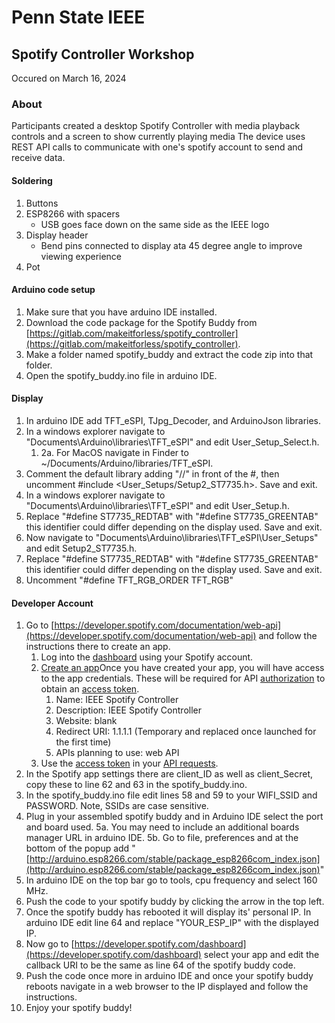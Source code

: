 # Penn State IEEE
## Spotify Controller Workshop
Occured on March 16, 2024

### About
Participants created a desktop Spotify Controller with media playback controls and a screen to show currently playing media
The device uses REST API calls to communicate with one's spotify account to send and receive data.

#### Soldering
1. Buttons
2. ESP8266 with spacers
	- USB goes face down on the same side as the IEEE logo
3. Display header
    - Bend pins connected to display ata  45 degree angle to improve viewing experience
4. Pot

#### Arduino code setup
1. Make sure that you have arduino IDE installed.
2. Download the code package for the Spotify Buddy from [https://gitlab.com/makeitforless/spotify_controller](https://gitlab.com/makeitforless/spotify_controller).
3. Make a folder named spotify_buddy and extract the code zip into that folder.
4. Open the spotify_buddy.ino file in arduino IDE.

#### Display
1. In arduino IDE add TFT_eSPI, TJpg_Decoder, and ArduinoJson libraries.
2. In a windows explorer navigate to "Documents\\Arduino\\libraries\\TFT_eSPI" and edit User_Setup_Select.h. 
	1. 2a. For MacOS navigate in Finder to ~/Documents/Arduino/libraries/TFT_eSPI.
3. Comment the default library adding "//" in front of the #, then uncomment #include <User_Setups/Setup2_ST7735.h>. Save and exit.
4. In a windows explorer navigate to "Documents\\Arduino\\libraries\\TFT_eSPI" and edit User_Setup.h. 
5. Replace "#define ST7735_REDTAB" with "#define ST7735_GREENTAB" this identifier could differ depending on the display used. Save and exit.
7. Now navigate to "Documents\Arduino\libraries\TFT_eSPI\User_Setups" and edit Setup2_ST7735.h.
8. Replace "#define ST7735_REDTAB" with "#define ST7735_GREENTAB" this identifier could differ depending on the display used. Save and exit.
6. Uncomment "#define TFT_RGB_ORDER TFT_RGB"

#### Developer Account
1. Go to [https://developer.spotify.com/documentation/web-api](https://developer.spotify.com/documentation/web-api) and follow the instructions there to create an app.
	1. Log into the [dashboard](https://developer.spotify.com/dashboard) using your Spotify account.
	2. [Create an app](https://developer.spotify.com/documentation/web-api/concepts/apps)Once you have created your app, you will have access to the app credentials. These will be required for API [authorization](https://developer.spotify.com/documentation/web-api/concepts/authorization) to obtain an [access token](https://developer.spotify.com/documentation/web-api/concepts/access-token).
		1. Name: IEEE Spotify Controller
		2. Description: IEEE Spotify Controller
		3. Website: blank
		4. Redirect URI: 1.1.1.1 (Temporary and replaced once launched for the first time)
		5. APIs planning to use: web API
	3. Use the [access token](https://developer.spotify.com/documentation/web-api/concepts/access-token) in your [API requests](https://developer.spotify.com/documentation/web-api/concepts/api-calls).
3. In the Spotify app settings there are client_ID as well as client_Secret, copy these to line 62 and 63 in the spotify_buddy.ino.
4. In the spotify_buddy.ino file edit lines 58 and 59 to your WIFI_SSID and PASSWORD. Note, SSIDs are case sensitive.
5. Plug in your assembled spotify buddy and in Arduino IDE select the port and board used. 5a. You may need to include an additional boards manager URL in arduino IDE. 5b. Go to file, preferences and at the bottom of the popup add "[http://arduino.esp8266.com/stable/package_esp8266com_index.json](http://arduino.esp8266.com/stable/package_esp8266com_index.json)"
6. In arduino IDE on the top bar go to tools, cpu frequency and select 160 MHz.
7. Push the code to your spotify buddy by clicking the arrow in the top left.
8. Once the spotify buddy has rebooted it will display its' personal IP. In arduino IDE edit line 64 and replace "YOUR_ESP_IP" with the displayed IP.
9. Now go to [https://developer.spotify.com/dashboard](https://developer.spotify.com/dashboard) select your app and edit the callback URI to be the same as line 64 of the spotify buddy code.
10. Push the code once more in arduino IDE and once your spotify buddy reboots navigate in a web browser to the IP displayed and follow the instructions.
11. Enjoy your spotify buddy!
